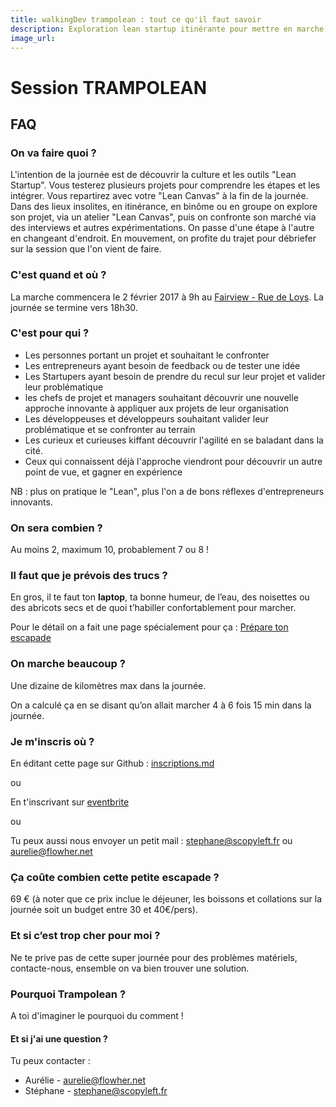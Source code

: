 ```yaml
---
title: walkingDev trampolean : tout ce qu'il faut savoir
description: Exploration lean startup itinérante pour mettre en marche ou tester son projet
image_url:
---
```


# Session TRAMPOLEAN

## FAQ

### On va faire quoi ?

L'intention de la journée est de découvrir la culture et les outils "Lean Startup".
Vous testerez plusieurs projets pour comprendre les étapes et les intégrer.
Vous repartirez avec votre "Lean Canvas" à la fin de la journée.
Dans des lieux insolites, en itinérance, en binôme ou en groupe on explore son projet, via un atelier "Lean Canvas", puis on confronte son marché via des interviews et autres expérimentations.
On passe d'une étape à l'autre en changeant d'endroit.
En mouvement, on profite du trajet pour débriefer sur la session que l'on vient de faire.

### C'est quand et où ?

La marche commencera le 2 février 2017 à 9h au 
[Fairview - Rue de Loys](http://www.openstreetmap.org/node/1347108117).
La journée se termine vers 18h30.

### C'est pour qui ?

- Les personnes portant un projet et souhaitant le confronter
- Les entrepreneurs ayant besoin de feedback ou de tester une idée
- Les Startupers ayant besoin de prendre du recul sur leur projet et valider leur problématique
- les chefs de projet et managers souhaitant découvrir une nouvelle approche innovante à appliquer aux projets de leur organisation
- Les développeuses et développeurs souhaitant valider leur problématique et se confronter au terrain
- Les curieux et curieuses kiffant découvrir l'agilité en se baladant dans la cité.
- Ceux qui connaissent déjà l'approche viendront pour découvrir un autre point de vue, et gagner en expérience

NB : plus on pratique le "Lean", plus l'on a de bons réflexes d'entrepreneurs innovants.

### On sera combien ?

Au moins 2, maximum 10, probablement 7 ou 8 !

### Il faut que je prévois des trucs ?

En gros, il te faut ton **laptop**, ta bonne humeur, de l’eau, des noisettes ou des abricots secs et de quoi t’habiller confortablement pour marcher.

Pour le détail on a fait une page spécialement pour ça : [Prépare ton escapade](http://walkingdev.fr/#walkingdev/trampolean/v34/prepare-ton-escapade.md)

### On marche beaucoup ?

Une dizaine de kilomètres max dans la journée.

On a calculé ça en se disant qu’on allait marcher 4 à 6 fois 15 min dans la journée.

### Je m'inscris où ?

En éditant cette page sur Github : [inscriptions.md](https://github.com/walkingdev/trampolean/blob/master/v34/inscriptions.md)

ou

En t'inscrivant sur [eventbrite](https://www.eventbrite.fr/e/billets-formation-lean-startup-itinerante-pour-mettre-en-marche-ou-tester-son-projet-29638759327)

ou

Tu peux aussi nous envoyer un petit mail : [stephane@scopyleft.fr](mailto:stephane@scopyleft.fr) ou [aurelie@flowher.net](mailto:aurelie@flowher.net)

### Ça coûte combien cette petite escapade ?

69 € (à noter que ce prix inclue le déjeuner, les boissons et collations sur la journée soit un budget entre 30 et 40€/pers).

### Et si c’est trop cher pour moi ?

Ne te prive pas de cette super journée pour des problèmes matériels, contacte-nous, ensemble on va bien trouver une solution.

### Pourquoi Trampolean ?

A toi d'imaginer le pourquoi du comment !

#### Et si j'ai une question ?

Tu peux contacter :

- Aurélie - aurelie@flowher.net
- Stéphane - stephane@scopyleft.fr

